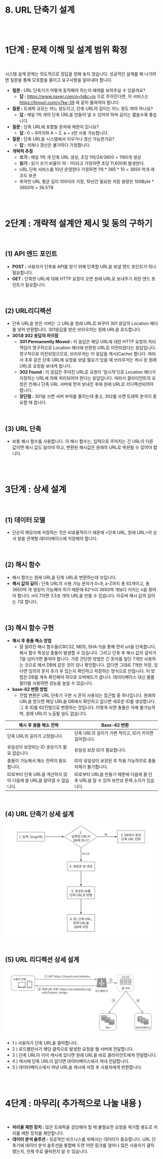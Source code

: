 # 8. URL 단축기 설계

<br/><br/>

# 1단계 : 문제 이해 및 설계 범위 확정

<br/>

시스템 설계 문제는 의도적으로 정답을 정해 놓지 않습니다. 성공적인 설계를 해 나가려면 질문을 통해 모호함을 줄이고 요구사항을 알아내야 합니다.

- **질문 :** URL 단축기가 어떻게 동작해야 하는지 예제를 보여주실 수 있을까요?
  - **답 :** https://www.naver.com/q=hi&c=lo 으로 주어진다면, 이 서비스는 https://tinyurl.com/y7ke-39 와 같이 줄여져야 합니다.
- **질문 :** 트래픽 규모는 어느 정도이고, 단축 URL의 길이는 어느 정도 여야 하나요?
  - **답 :** 매일 1억 개의 단축 URL을 만들어 낼 수 있어야 하며 길이는 짧을수록 좋습니다.
- **질문 :** 단축 URL에 포함될 문자에 제한이 있나요?
  - **답 :** 0 ~ 9까지와 A ~ Z, a ~ z만 사용 가능합니다.
- **질문 :** 단축 URL을 시스템에서 지우거나 갱신 가능한가요?
  - **답 :** 삭제나 갱신은 불가하다 가정합니다.
- **개략적 추정**
  - **쓰기 :** 매일 1억 개 단축 URL 생성, 초당 1억/24/3600 = 1160개 생성
  - **읽기 :** 읽기 쓰기 비율이 10 : 1이라고 가정하면 초당 11,600회 발생한다.
  - URL 단축 서비스를 10년 운영한다 가정하면 1억 * 365 * 10 = 3650 억개 레코드 보관
  - 축약전 URL 평균 길이 100이라 가정, 10년간 필요한 저장 용량은 100Byte \* 3650억 = 36.5TB

<br/><br/>

# 2단계 : 개략적 설계안 제시 및 동의 구하기

<br/>

## (1) API 엔드 포인트

- **POST :** 사용자가 단축용 API를 받기 위해 단축할 URL을 보낼 엔드 포인트가 하나 필요합니다.
- **GET :** 단축한 URL에 대해 HTTP 요청이 오면 원래 URL로 보내주기 위한 엔드 포인트가 필요합니다.

<br/>

## (2) URL리디렉션

- 단축 URL을 받은 서버는 그 URL을 원래 URL로 바꾸어 301 응답의 Location 헤더를 넣어 반환합니다. 301응답을 받은 브라우저는 원래 URL을 로드합니다.
- **301과 302 응답의 차이점**
  - **301 Permanently Moved :** 이 응답은 해당 URL에 대한 HTTP 요청의 처리 책임이 영구적으로 Location 헤더에 반환된 URL로 이전되었다는 응답입니다. 영구적으로 이전되었으므로, 브라우저는 이 응답을 캐시(Cache) 합니다. 따라서 추후 같은 단축 URL에 요청을 보낼 필요가 있을 때 브라우저는 캐시 된 원래 URL로 요청을 보내게 됩니다.
  - **302 Found :** 이 응답은 주어진 URL로 요청이 ‘일시적’으로 Location 헤더가 지정하는 URL에 의해 처리되어야 한다는 응답입니다. 따라서 클라이언트의 요청은 언제나 단축 URL 서버에 먼저 보내진 후에 원래 URL로 리디렉션되어야 합니다.
  - **장단점 :** 301을 쓰면 서버 부하를 줄이는데 좋고, 302를 쓰면 트래픽 분석이 중요할 때 씁니다.

<br/>

## (3) URL 단축

- 보통 해시 함수를 사용합니다. 이 해시 함수는, 입력으로 주어지는 긴 URL이 다른 값이면 해시 값도 달라야 하고, 변환된 해시값은 원래의 URL로 복원될 수 있어야 합니다.

<br/><br/>

# 3단계 : 상세 설계

<br/>

## (1) 데이터 모델

- 단순히 메모리에 저장하는 것은 비효율적이기 때문에 <단축 URL, 원래 URL>의 순서 쌍을 관계형 데이터베이스에 저장해야 합니다.

<br/>

## (2) 해시 함수

- 해시 함수는 원래 URL을 단축 URL로 변환하는데 쓰입니다.
- **해시 값의 길이 :** 단축 URL의 사용 가능 문자가 0~9, a-Z까지 총 62개이고, 총 3650억 개 생성이 가능해야 하기 때문에 62^n이 3650억 개보다 커지는 n을 찾아야 합니다. n이 7이면 3.5조 개의 URL을 만들 수 있습니다. 이로써 해시 값의 길이는 7로 합니다.

<br/>

## (3) 해시 함수 구현

- **해시 후 충돌 해소 방법**
  - 잘 알려진 해시 함수들(CRC32, MD5, SHA-1)을 통해 먼저 url을 단축합니다. 해시 함수 특성상 충돌이 발생할 수 있습니다. 그리고 단축 후 해시 값의 길이가 7을 넘어가면 줄여야 합니다. 가장 간단한 방법은 긴 문자를 일단 7개만 사용하는 것으로 해서 DB에 같은 것이 있나 확인합니다. 없다면 그대로 7개만 저장, 있다면 임의의 문자 추가 후 있는지 확인하고 저장하는 방식으로 만듭니다. 이 방법은 DB를 계속 확인해야 하므로 오버헤드가 큽니다. 데이터베이스 대신 블룸 필터를 사용하면 성능을 높일 수 있습니다.
- **base-62 변환 방법**
  - 진법 변환은 URL 단축기 구현 시 흔히 사용되는 접근법 중 하나입니다. 원래의 URL을 받으면 해당 URL을 DB에서 확인하고 없으면 새로운 ID를 생성합니다. 그 후 ID를 62진법으로 변환하는 것입니다. 이렇게 되면 충돌은 아예 불가능하며, 원래 URL이 노출될 일도 없습니다.

| **해시 후 충돌 해소 전략**                                            | **Base-62 변환**                                                                          |
| --------------------------------------------------------------------- | ----------------------------------------------------------------------------------------- |
| 단축 URL의 길이가 고정됩니다.                                         | 단축 URL의 길이가 가변 적이고, ID가 커지면 길어집니다.                                    |
| 유일성이 보장되는 ID 생성기가 필요 없습니다.                          | 유일성 보장 ID가 필요합니다.                                                              |
| 충돌이 가능해서 해소 전략이 필요합니다.                               | ID의 유일성이 보장된 후 적용 가능하므로 충돌 자체가 불가합니다.                           |
| ID로부터 단축 URL을 계산하지 않아 다음에 쓸 URL을 알아낼 수 없습니다. | ID로부터 URL을 만들기 때문에 다음에 쓸 단축 URL을 알 수 있어 보안상 문제 소지가 있습니다. |

<br/>

## (4) URL 단축기 상세 설계

![image](image/8-1.png)

<br/>

## (5) URL 리디렉션 상세 설계

![image](image/8-2.png)

- 1 ) 사용자가 단축 URL을 클릭합니다.
- 2 ) 로드밸런서가 해당 클릭으로 발생한 요청을 웹 서버에 전달합니다.
- 3 ) 단축 URL이 이미 캐시에 있다면 원래 URL을 바로 클라이언트에게 전달합니다.
- 4 ) 캐시에 단축 URL이 없다면 데이터베이스에서 꺼내 전달합니다.
- 5 ) 데이터베이스에서 꺼낸 URL을 캐시에 저장 후 사용자에게 반환합니다.

<br/><br/>

# 4단계 : 마무리( 추가적으로 나눌 내용 )

<br/>

- **처리율 제한 장치 :** 많은 트래픽을 감당해야 할 때 불필요한 요청을 제거할 용도로 처리율 제한 장치를 제안합니다.
- **데이터 분석 솔루션 :** 성공적인 비즈니스를 위해서는 데이터가 중요합니다. URL 단축기에 데이터 분석 솔루션을 통합해 두면 어떤 링크를 얼마나 많은 사용자가 클릭했는지, 언제 주로 클릭한지 알 수 있습니다.
